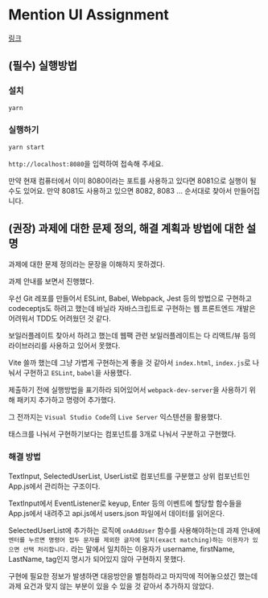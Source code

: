 # Mention UI Assignment

[링크](https://github.com/team-iamdt/screening-tests/tree/main/frontend/common--mention-user)

## (필수) 실행방법

### 설치

```bash
yarn
```

### 실행하기

```bash
yarn start
```

`http://localhost:8080`을 입력하여 접속해 주세요.

만약 현재 컴퓨터에서 이미 8080이라는 포트를 사용하고 있다면 8081으로 실행이 될 수도 있어요.
만약 8081도 사용하고 있으면 8082, 8083 ... 순서대로 찾아서 만들어집니다.

## (권장) 과제에 대한 문제 정의, 해결 계획과 방법에 대한 설명

과제에 대한 문제 정의라는 문장을 이해하지 못하겠다.

과제 안내를 보면서 진행했다.

우선 Git 레포를 만들어서 ESLint, Babel, Webpack, Jest 등의 방법으로 구현하고 codeceptjs도 하려고 했는데 바닐라 자바스크립트로 구현하는 웹 프론트엔드 개발은 어려워서 TDD도 어려웠던 것 같다.

보일러플레이트 찾아서 하려고 했는데 웹팩 관련 보일러플레이트는 다 리액트/뷰 등의 라이브러리를 사용하고 있어서 못했다.

Vite 쓸까 했는데 그냥 가볍게 구현하는게 좋을 것 같아서 `index.html`, `index.js`로 나눠서 구현하고 `ESLint`, `babel`을 사용했다.

제출하기 전에 실행방법을 표기하라 되어있어서 `webpack-dev-server`을 사용하기 위해 패키지 추가하고 명령어 추가했다.

그 전까지는 `Visual Studio Code`의 `Live Server` 익스텐션을 활용했다.

태스크를 나눠서 구현하기보다는 컴포넌트를 3개로 나눠서 구분하고 구현했다.

### 해결 방법

TextInput, SelectedUserList, UserList로 컴포넌트를 구분했고 상위 컴포넌트인 App.js에서 관리하는 구조이다.

TextInput에서 EventListener로 keyup, Enter 등의 이벤트에 할당할 함수들을 App.js에서 내려주고 api.js에서 users.json 파일에서 데이터를 읽어온다.

SelectedUserList에 추가하는 로직에 `onAddUser` 함수를 사용해야하는데 과제 안내에 `엔터를 누르면 명령어 접두 문자를 제외한 글자에 일치(exact matching)하는 이용자가 있으면 선택 처리합니다.` 라는 말에서 일치하는 이용자가 username, firstName, LastName, tag인지 명시가 되어있지 않아 구현하지 못했다.

구현에 필요한 정보가 발생하면 대응방안을 별첨하라고 마지막에 적어놓으셨긴 했는데 과제 요건과 맞지 않는 부분이 있을 수 있을 것 같아서 추가하지 않았다.
